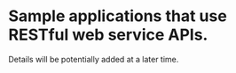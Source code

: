 # Sample applications that use RESTful web service APIs.

Details will be potentially added at a later time.
